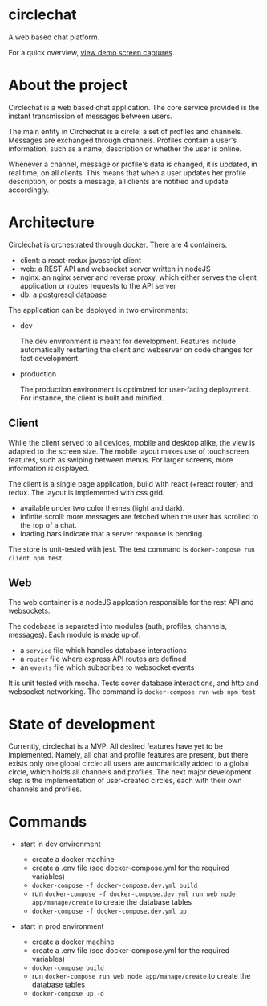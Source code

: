 # circlechat
A web based chat platform.

For a quick overview, [view demo screen captures](https://imgur.com/gallery/vyppnTj).

# About the project

Circlechat is a web based chat application. The core service provided is the instant transmission of messages between users.

The main entity in Circhechat is a circle: a set of profiles and channels. Messages are exchanged through channels. Profiles contain a user's information, such as a name, description or whether the user is online.

Whenever a channel, message or profile's data is changed, it is updated, in real time, on all clients. This means that when a user updates her profile description, or posts a message, all clients are notified and update accordingly.

# Architecture

Circlechat is orchestrated through docker. There are 4 containers: 
- client: a react-redux javascript client
- web: a REST API and websocket server written in nodeJS
- nginx: an nginx server and reverse proxy, which either serves the client application or routes requests to the API server
- db: a postgresql database

The application can be deployed in two environments:

- dev

  The dev environment is meant for development. Features include automatically restarting the client and webserver on code changes for fast development.
  
- production

  The production environment is optimized for user-facing deployment. For instance, the client is built and minified.
  
## Client

While the client served to all devices, mobile and desktop alike, the view is adapted to the screen size. The mobile layout makes use of touchscreen features, such as swiping between menus. For larger screens, more information is displayed.

The client is a single page application, build with react (+react router) and redux. The layout is implemented with css grid.

- available under two color themes (light and dark).
- infinite scroll: more messages are fetched when the user has scrolled to the top of a chat.
- loading bars indicate that a server response is pending.


The store is unit-tested with jest. The test command is `docker-compose run client npm test`.

## Web

The web container is a nodeJS applcation responsible for the rest API and websockets.

The codebase is separated into modules (auth, profiles, channels, messages). Each module is made up of:

- a `service` file which handles database interactions
- a `router` file where express API routes are defined
- an `events` file which subscribes to websocket events

It is unit tested with mocha. Tests cover database interactions, and http and websocket networking. The command is `docker-compose run web npm test`


# State of development

Currently, circlechat is a MVP. All desired features have yet to be implemented. Namely, all chat and profile features are present, but there exists only one global circle: all users are automatically added to a global circle, which holds all channels and profiles. The next major development step is the implementation of user-created circles, each with their own channels and profiles.

# Commands

- start in dev environment
  - create a docker machine
  - create a .env file (see docker-compose.yml for the required variables)
  - `docker-compose -f docker-compose.dev.yml build`
  - run `docker-compose -f docker-compose.dev.yml run web node app/manage/create` to create the database tables
  - `docker-compose -f docker-compose.dev.yml up`

- start in prod environment
  - create a docker machine
  - create a .env file (see docker-compose.yml for the required variables)
  - `docker-compose build`
  - run `docker-compose run web node app/manage/create` to create the database tables
  - `docker-compose up -d`


